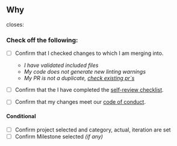 ## Why
<!-- What kind of change does this PR introduce? -->
<!-- What is the current behavior? -->
<!-- What is the new behavior? -->
<!-- Does this PR introduce a breaking change? -->
<!-- Other information? -->
closes:


### Check off the following:
- [ ] Confirm that I checked changes to which I am merging into.
  - _I have validated included files_
  - _My code does not generate new linting warnings_
  - _My PR is not a duplicate, [check existing pr`s](https://github.com/equinor/fusion-framework/pulls)_
- [ ] Confirm that the I have completed the [self-review checklist](https://github.com/equinor/fusion-framework/blob/main/contributing/self-review).

- [ ] Confirm that my changes meet our [code of conduct](https://github.com/equinor/fusion-framework/blob/main/CODE_OF_CONDUCT.md).

#### Conditional
- [ ] Confirm project selected and category, actual, iteration are set
- [ ] Confirm Milestone selected _(if any)_
